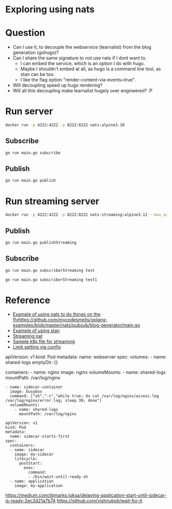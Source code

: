 # Exploring using nats

# Question
- Can I use it, to decouple the webservice (learnalist) from the blog generation (gohugo)?
- Can I share the same signature to not use nats if I dont want to.
    - I can embed the service, which is an option I do with hugo.
    - Maybe I shouldn't embed at all, as hugo is a command line tool, as stan can be too.
    - I like the flag option "render-content-via-events=true".
- Will decoupling speed up hugo rendering?
- Will all this decoupling make learnalist hugely over engineered? :P

# Run server
```sh
docker run -p 4222:4222 -p 8222:8222 nats:alpine3.10
```

## Subscribe
```sh
go run main.go subscribe
```

## Publish
```sh
go run main.go publish
```

# Run streaming server

```sh
docker run -p 4222:4222 -p 8222:8222 nats-streaming:alpine3.12 --max_age 10s
```

## Publish
```sh
go run main.go publishStreaming
```

## Subscribe
```sh
go run main.go subscriberStreaming test
```

```sh
go run main.go subscriberStreaming test1
```


# Reference
- [Example of using nats to do things on the fly]()https://github.com/mycodesmells/golang-examples/blob/master/nats/pubsub/blog-generator/main.go
- [Example of using stan](https://github.com/mycodesmells/golang-examples/blob/master/nats/streaming/watcher/main.go)
- [Streaming nat](https://github.com/nats-io/stan.go)
- [Sample k8s file for streaming](https://docs.nats.io/nats-on-kubernetes/minimal-setup)
- [Limit setting via config](https://docs.nats.io/nats-server/configuration#limits)



apiVersion: v1
kind: Pod
metadata:
  name: webserver
spec:
  volumes:
    - name: shared-logs
      emptyDir: {}

  containers:
    - name: nginx
      image: nginx
      volumeMounts:
        - name: shared-logs
          mountPath: /var/log/nginx

    - name: sidecar-container
      image: busybox
      command: ["sh","-c","while true; do cat /var/log/nginx/access.log /var/log/nginx/error.log; sleep 30; done"]
      volumeMounts:
        - name: shared-logs
          mountPath: /var/log/nginx



```
apiVersion: v1
kind: Pod
metadata:
  name: sidecar-starts-first
spec:
  containers:
  - name: sidecar
    image: my-sidecar
    lifecycle:
      postStart:
        exec:
          command:
          - /bin/wait-until-ready.sh
  - name: application
    image: my-application
```


https://medium.com/@marko.luksa/delaying-application-start-until-sidecar-is-ready-2ec2d21a7b74
https://github.com/vishnubob/wait-for-it
